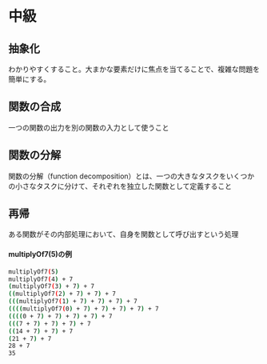 # 中級

## 抽象化

わかりやすくすること。大まかな要素だけに焦点を当てることで、複雑な問題を簡単にする。

## 関数の合成

一つの関数の出力を別の関数の入力として使うこと

## 関数の分解

関数の分解（function decomposition）とは、一つの大きなタスクをいくつかの小さなタスクに分けて、それぞれを独立した関数として定義すること

## 再帰

ある関数がその内部処理において、自身を関数として呼び出すという処理

#### multiplyOf7(5)の例

```zsh
multiplyOf7(5)
multiplyOf7(4) + 7
(multiplyOf7(3) + 7) + 7
((multiplyOf7(2) + 7) + 7) + 7
(((multiplyOf7(1) + 7) + 7) + 7) + 7
((((multiplyOf7(0) + 7) + 7) + 7) + 7) + 7
((((0 + 7) + 7) + 7) + 7) + 7
(((7 + 7) + 7) + 7) + 7
((14 + 7) + 7) + 7
(21 + 7) + 7
28 + 7
35
```
